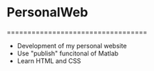 # PersonalWeb
==================================
* Development of my personal website
* Use "publish" funcitonal of Matlab 
* Learn HTML and CSS
